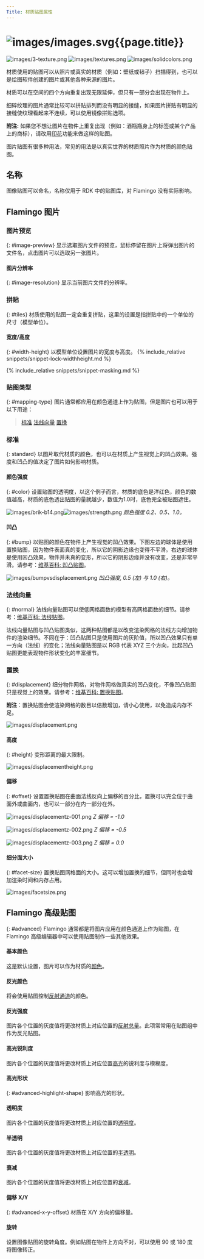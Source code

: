 ```yaml
---
Title: 材质贴图属性
---
```



# ![images/images.svg](images/images.svg){{page.title}}

![images/3-texture.png](images/3-texture.png)
![images/textures.png](images/textures.png)
![images/solidcolors.png](images/textureset.png)

材质使用的贴图可以从照片或真实的材质（例如：壁纸或毡子）扫描得到，也可以是绘图软件创建的图片或其他各种来源的图片。

材质可以在空间的四个方向重复出现无限延伸，但只有一部分会出现在物件上。

细碎纹理的图片通常比较可以拼贴排列而没有明显的接缝，如果图片拼贴有明显的接缝使纹理看起来不连续，可以使用镜像拼贴选项。

**附注:** 如果您不想让图片在物件上重复出现（例如：酒瓶瓶身上的标签或某个产品上的商标），请改用[印花](properties-decal.html)功能来做这样的贴图。

图片贴图有很多种用法，常见的用法是以真实世界的材质照片作为材质的颜色贴图。

## 名称
图像贴图可以命名，名称仅用于 RDK 中的贴图库，对 Flamingo 没有实际影响。

## Flamingo 图片

### 图片预览
{: #image-preview}
显示选取图片文件的预览，鼠标停留在图片上将弹出图片的文件名，点击图片可以选取另一张图片。

#### 图片分辨率
{: #image-resolution}
显示当前图片文件的分辨率。

### 拼贴
{: #tiles}
材质使用的贴图一定会重复拼贴，这里的设置是指拼贴中的一个单位的尺寸（模型单位）。

#### 宽度/高度
{: #width-height}
以模型单位设置图片的宽度与高度。
{% include_relative snippets/snippet-lock-widthheight.md %}

{% include_relative snippets/snippet-masking.md %}

### 贴图类型
{: #mapping-type}
图片通常都应用在颜色通道上作为贴图，但是图片也可以用于以下用途：

>[标准](#standard)
>[法线向量](#normal)
>[置换](#displacement)

### 标准
{: standard}
以图片取代材质的颜色，也可以在材质上产生视觉上的凹凸效果。强度和凹凸的值决定了图片如何影响材质。

#### 颜色强度
{: #color}
设置贴图的透明度，以这个例子而言，材质的底色是洋红色，颜色的数值越高，材质的底色透出贴图的量就越少，数值为1.0时，底色完全被贴图遮住。

![images/brik-b14.png](images/brik-b14.png)![images/strength.png](images/strength.png)
*颜色强度 0.2、0.5、1.0。*

#### 凹凸
{: #bump}
以贴图的颜色在物件上产生视觉的凹凸效果。下图左边的球体是使用置换贴图，因为物件表面真的变化，所以它的阴影边缘也变得不平滑。右边的球体是使用凹凸效果，物件并未真的变形，所以它的阴影边缘并没有改变，还是非常平滑。请参考：[维基百科: 凹凸贴图](http://en.wikipedia.org/wiki/Bump_mapping)。

![images/bumpvsdisplacement.png](images/bumpvsdisplacement.png)
*凹凸强度, 0.5 (左) 与 1.0 (右)。*

### 法线向量
{: #normal}
法线向量贴图可以使低网格面数的模型有高网格面数的细节。请参考：[维基百科: 法线贴图](http://en.wikipedia.org/wiki/Normal_mapping)。

法线向量贴图与凹凸贴图类似，这两种贴图都是以改变渲染网格的法线方向增加物件的渲染细节。不同在于：凹凸贴图只是使用图片的灰阶值，所以凹凸效果只有单一方向（法线）的变化；法线向量贴图是以 RGB 代表 XYZ 三个方向，比起凹凸贴图更能表现物件形状变化的丰富细节。

### 置换
{: #displacement}
细分物件网格，对物件网格做真实的凹凸变化，不像凹凸贴图只是视觉上的效果。请参考：[维基百科: 置换贴图](http://en.wikipedia.org/wiki/Displacement_mapping)。

 **附注**：置换贴图会使渲染网格的数目以倍数增加，请小心使用，以免造成内存不足。

![images/displacement.png](images/displacement.png)

#### 高度
{: #height}
变形距离的最大限制。

![images/displacementheight.png](images/displacementheight.png)

#### 偏移
{: #offset}
设置置换贴图在曲面法线反向上偏移的百分比，置换可以完全位于曲面外或曲面内，也可以一部分在内一部分在外。

![images/displacementz-001.png](images/displacementz-001.png)
*Z 偏移 = -1.0*

![images/displacementz-002.png](images/displacementz-002.png)
*Z 偏移 = -0.5*

![images/displacementz-003.png](images/displacementz-003.png)
*Z 偏移 = 0.0*

#### 细分面大小
{: #facet-size}
置换贴图网格面的大小。这可以增加置换的细节，但同时也会增加渲染时间和内存占用。

![images/facetsize.png](images/facetsize.png)

## Flamingo 高级贴图
{: #advanced}
Flamingo 通常都是将图片应用在颜色通道上作为贴图，在 Flamingo 高级编辑器中可以使用贴图制作一些其他效果。

#### 基本颜色
这是默认设置，图片可以作为材质的[颜色](advanced-material-properties-main.html#color)。

#### 反光颜色
将会使用贴图控制[反射通道](advanced-material-properties-main.html#highlight-color)的颜色。

#### 反光强度
图片各个位置的灰度值将更改材质上对应位置的[反射总量](advanced-material-properties-main.html#intensity)。此项常常用在贴图组中作为反光贴图。

#### 高光锐利度
图片各个位置的灰度值将更改材质上对应位置[高光](advanced-material-properties-main.html#intensity)的锐利度与模糊度。

#### 高光形状
{: #advanced-highlight-shape}
影响高光的形状。

#### 透明度
图片各个位置的灰度值将更改材质上对应位置的[透明度](advanced-material-properties-main.html#intensity)。

#### 半透明
图片各个位置的灰度值将更改材质上对应位置的[半透明](advanced-material-properties-transparency.html#translucency)。

#### 衰减
图片各个位置的灰度值将更改材质上对应位置的[衰减](advanced-material-properties-transparency.html#attenuation)。

#### 偏移 X/Y
{: #advanced-x-y-offset}
材质在 X/Y 方向的偏移量。

#### 旋转
设置图像贴图的旋转角度。例如贴图在物件上方向不对，可以使用 90 或 180 度将图像转正。
